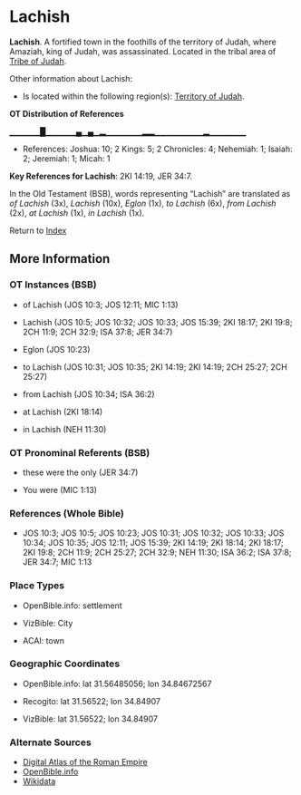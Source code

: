 # Lachish
**Lachish**. 
A fortified town in the foothills of the territory of Judah, where Amaziah, king of Judah, was assassinated. 
Located in the tribal area of [Tribe of Judah](../../../groups/md/acai/Judah.md). 




Other information about Lachish:


* Is located within the following region(s): 
[Territory of Judah](TerritoryOfJudah.md). 


**OT Distribution of References**

▁▁▁▁▁█▁▁▁▁▁▄▁▄▁▂▁▁▁▁▁▁▂▂▁▁▁▁▁▁▁▁▂▁▁▁▁▁▁
* References: Joshua: 10; 2 Kings: 5; 2 Chronicles: 4; Nehemiah: 1; Isaiah: 2; Jeremiah: 1; Micah: 1



**Key References for Lachish**: 
2KI 14:19, JER 34:7. 


In the Old Testament (BSB), words representing “Lachish” are translated as 
*of Lachish* (3x), *Lachish* (10x), *Eglon* (1x), *to Lachish* (6x), *from Lachish* (2x), *at Lachish* (1x), *in Lachish* (1x). 




Return to [Index](00-Index.md)

## More Information

### OT Instances (BSB)

* of Lachish (JOS 10:3; JOS 12:11; MIC 1:13)

* Lachish (JOS 10:5; JOS 10:32; JOS 10:33; JOS 15:39; 2KI 18:17; 2KI 19:8; 2CH 11:9; 2CH 32:9; ISA 37:8; JER 34:7)

* Eglon (JOS 10:23)

* to Lachish (JOS 10:31; JOS 10:35; 2KI 14:19; 2KI 14:19; 2CH 25:27; 2CH 25:27)

* from Lachish (JOS 10:34; ISA 36:2)

* at Lachish (2KI 18:14)

* in Lachish (NEH 11:30)



### OT Pronominal Referents (BSB)

* these were the only (JER 34:7)

* You were (MIC 1:13)



### References (Whole Bible)

* JOS 10:3; JOS 10:5; JOS 10:23; JOS 10:31; JOS 10:32; JOS 10:33; JOS 10:34; JOS 10:35; JOS 12:11; JOS 15:39; 2KI 14:19; 2KI 18:14; 2KI 18:17; 2KI 19:8; 2CH 11:9; 2CH 25:27; 2CH 32:9; NEH 11:30; ISA 36:2; ISA 37:8; JER 34:7; MIC 1:13


### Place Types

* OpenBible.info: settlement

* VizBible: City

* ACAI: town



### Geographic Coordinates

* OpenBible.info: lat 31.56485056; lon 34.84672567

* Recogito: lat 31.56522; lon 34.84907

* VizBible: lat 31.56522; lon 34.84907



### Alternate Sources

* [Digital Atlas of the Roman Empire](https://imperium.ahlfeldt.se/places/28359)
* [OpenBible.info](https://www.openbible.info/geo/ancient/a3cc590)
* [Wikidata](http://www.wikidata.org/entity/Q848509)



